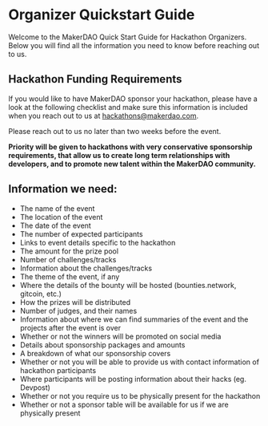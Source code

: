 # Organizer Quickstart Guide

Welcome to the MakerDAO Quick Start Guide for Hackathon Organizers. Below you will find all the information you need to know before reaching out to us.

## Hackathon Funding Requirements

If you would like to have MakerDAO sponsor your hackathon, please have a look at the following checklist and make sure this information is included when you reach out to us at hackathons@makerdao.com.

Please reach out to us no later than two weeks before the event.

**Priority will be given to hackathons with very conservative sponsorship requirements, that allow us to create long term relationships with developers, and to promote new talent within the MakerDAO community.**

## Information we need:

* The name of the event
* The location of the event
* The date of the event
* The number of expected participants
* Links to event details specific to the hackathon
* The amount for the prize pool
* Number of challenges/tracks
* Information about the challenges/tracks
* The theme of the event, if any
* Where the details of the bounty will be hosted \(bounties.network, gitcoin, etc.\)
* How the prizes will be distributed
* Number of judges, and their names
* Information about where we can find summaries of the event and the projects after the event is over
* Whether or not the winners will be promoted on social media
* Details about sponsorship packages and amounts
* A breakdown of what our sponsorship covers
* Whether or not you will be able to provide us with contact information of hackathon participants
* Where participants will be posting information about their hacks \(eg. Devpost\)
* Whether or not you require us to be physically present for the hackathon
* Whether or not a sponsor table will be available for us if we are physically present

